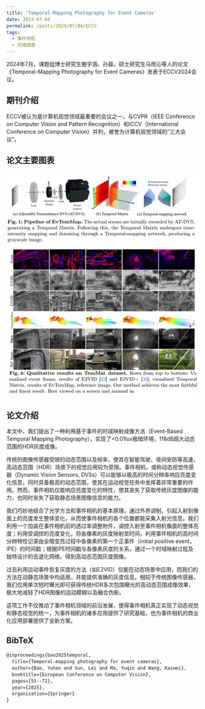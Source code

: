 ```yaml
---
title: 'Temporal-Mapping Photography for Event Cameras'
date: 2024-07-04
permalink: /posts/2024/07/04/ECCV
tags:
  - 事件相机
  - 时域成像
---
```


2024年7月，课题组博士研究生鲍宇涵、孙磊，硕士研究生马雨沁等人的论文《Temporal-Mapping Photography for Event Cameras》发表于ECCV2024会议。

## 期刊介绍

ECCV被认为是计算机视觉领域最重要的会议之一，与CVPR（IEEE Conference on Computer Vision and Pattern Recognition）和ICCV（International Conference on Computer Vision）并列，被誉为计算机视觉领域的“三大会议”。

## 论文主要图表
<div style="text-align:center">
<img src="/images/research/2024-07-04-ECCV/图片1.png" alt="Portfolio" style="max-width: 100%">
</div>
<div style="text-align:center">
<img src="/images/research/2024-07-04-ECCV/图片2.png" alt="Portfolio" style="max-width: 100%">
</div>

## 论文介绍

本文中，我们提出了一种利用基于事件的时域映射成像方法（Event-Based Temporal Mapping Photography），实现了<0.01lux极暗环境，118dB超大动态范围的HDR灰度成像。

传统的图像传感器受限的动态范围以及帧率，使其在智能驾驶、夜间安防等高速、高动态范围（HDR）场景下的视觉应用较为受限。事件相机，或称动态视觉传感器（Dynamic Vision Sensors, DVSs）可以能够以极高的时间分辨率响应亮度变化信息，同时具备极高的动态范围，使其在运动视觉任务中发挥着非常重要的作用。然而，事件相机仅能响应亮度变化的特性，使其丧失了获取传统灰度图像的能力，也同时丧失了获取静态场景图像信息的能力。

我们巧妙地结合了光学方法和事件相机的基本原理，通过外界调制，引起入射到像面上的亮度发生整体变化，从而使事件相机的各个位置都能采集入射光信息。我们利用一个加装在事件相机前的透过率调整附件，调控入射至事件相机像面的整体亮度；利用受调控的亮度变化，将各像素的灰度映射至时间，利用事件相机的高时间分辨特性记录由全暗变亮过程中各像素的第一个正事件（initial positive event，IPE）的时间戳；根据IPE时间戳与各像素灰度的关系，通过一个时域映射过程及独特设计的去退化网络，得到高动态范围灰度图像。

过去利用运动事件恢复灰度的方法（如E2VID）仅能在动态场景中应用，而我们的方法在动静态场景中均适用，并能提供准确的灰度信息。相较于传统图像传感器，我们仅用单次短时曝光即可获得传统HDR多次包围曝光的高动态范围成像效果，极大地减轻了HDR图像的运动模糊以及融合伪影。

这项工作不仅推动了事件相机领域的前沿发展，使得事件相机真正实现了动态视觉和静态视觉的统一，为事件相机的诸多应用提供了研究基础，也为事件相机的商业化应用部署提供了全新方案。



## BibTeX
```tex
@inproceedings{bao2025temporal,
  title={Temporal-mapping photography for event cameras},
  author={Bao, Yuhan and Sun, Lei and Ma, Yuqin and Wang, Kaiwei},
  booktitle={European Conference on Computer Vision},
  pages={55--72},
  year={2025},
  organization={Springer}
}
```

